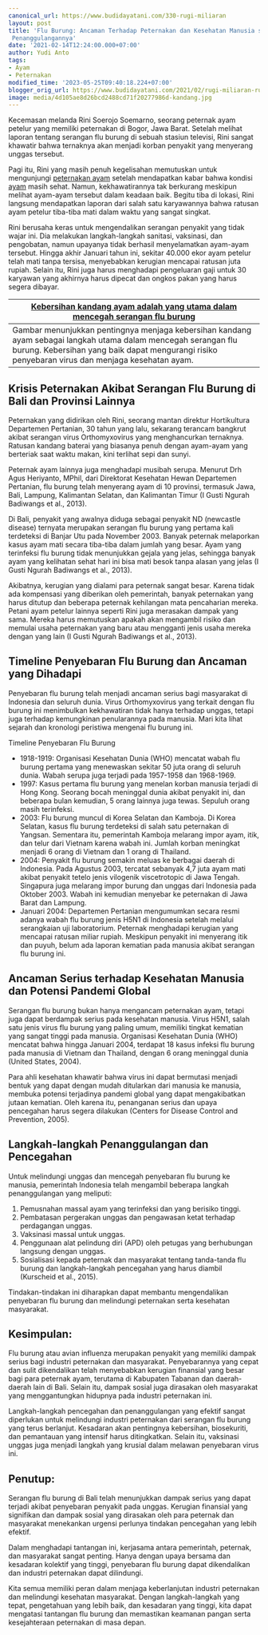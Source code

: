 ```yaml
---
canonical_url: https://www.budidayatani.com/330-rugi-miliaran
layout: post
title: 'Flu Burung: Ancaman Terhadap Peternakan dan Kesehatan Manusia serta Upaya
 Penanggulangannya'
date: '2021-02-14T12:24:00.000+07:00'
author: Yudi Anto
tags:
- Ayam
- Peternakan
modified_time: '2023-05-25T09:40:18.224+07:00'
blogger_orig_url: https://www.budidayatani.com/2021/02/rugi-miliaran-rupiah-didera-flu-rurung.html
image: media/4d105ae8d26bcd2488cd71f20277986d-kandang.jpg
---
```

Kecemasan melanda Rini Soerojo Soemarno, seorang peternak ayam petelur yang memiliki peternakan di Bogor, Jawa Barat. Setelah melihat laporan tentang serangan flu burung di sebuah stasiun televisi, Rini sangat khawatir bahwa ternaknya akan menjadi korban penyakit yang menyerang unggas tersebut.

Pagi itu, Rini yang masih penuh kegelisahan memutuskan untuk mengunjungi [peternakan ayam](https://www.budidayatani.com/search/label/Peternakan) setelah mendapatkan kabar bahwa kondisi [ayam](https://www.budidayatani.com/search/label/Ayam) masih sehat. Namun, kekhawatirannya tak berkurang meskipun melihat ayam-ayam tersebut dalam keadaan baik. Begitu tiba di lokasi, Rini langsung mendapatkan laporan dari salah satu karyawannya bahwa ratusan ayam petelur tiba-tiba mati dalam waktu yang sangat singkat.

Rini berusaha keras untuk mengendalikan serangan penyakit yang tidak wajar ini. Dia melakukan langkah-langkah sanitasi, vaksinasi, dan pengobatan, namun upayanya tidak berhasil menyelamatkan ayam-ayam tersebut. Hingga akhir Januari tahun ini, sekitar 40.000 ekor ayam petelur telah mati tanpa tersisa, menyebabkan kerugian mencapai ratusan juta rupiah. Selain itu, Rini juga harus menghadapi pengeluaran gaji untuk 30 karyawan yang akhirnya harus dipecat dan ongkos pakan yang harus segera dibayar.



| [Kebersihan kandang ayam adalah yang utama dalam mencegah serangan flu burung](https://blogger.googleusercontent.com/img/b/R29vZ2xl/AVvXsEhAfTJYnHeBB52VWD5V7o1u75NkfL0upgRtxtdW76QyID8GG6_dxtC7MYQD-PAjprleF7dQcKEjGNef2iaD2PpHFkGcL6t0XLNr_RXKSw0WeCoFhXIA4BpxpTU6cGCXSSeDlbAF7IyzVpglREoTiCY-lw_j4eN2ejkD8eVQV0hYQ9rHULnXpphG-ordjw/s2133/kandang.jpg) |
| --- |
| Gambar menunjukkan pentingnya menjaga kebersihan kandang ayam sebagai langkah utama dalam mencegah serangan flu burung. Kebersihan yang baik dapat mengurangi risiko penyebaran virus dan menjaga kesehatan ayam. |

## Krisis Peternakan Akibat Serangan Flu Burung di Bali dan Provinsi Lainnya

Peternakan yang didirikan oleh Rini, seorang mantan direktur Hortikultura Departemen Pertanian, 30 tahun yang lalu, sekarang terancam bangkrut akibat serangan virus Orthomyxovirus yang menghancurkan ternaknya. Ratusan kandang baterai yang biasanya penuh dengan ayam-ayam yang berteriak saat waktu makan, kini terlihat sepi dan sunyi.

Peternak ayam lainnya juga menghadapi musibah serupa. Menurut Drh Agus Heriyanto, MPhil, dari Direktorat Kesehatan Hewan Departemen Pertanian, flu burung telah menyerang ayam di 10 provinsi, termasuk Jawa, Bali, Lampung, Kalimantan Selatan, dan Kalimantan Timur (I Gusti Ngurah Badiwangs et al., 2013).

Di Bali, penyakit yang awalnya diduga sebagai penyakit ND (newcastle disease) ternyata merupakan serangan flu burung yang pertama kali terdeteksi di Banjar Utu pada November 2003. Banyak peternak melaporkan kasus ayam mati secara tiba-tiba dalam jumlah yang besar. Ayam yang terinfeksi flu burung tidak menunjukkan gejala yang jelas, sehingga banyak ayam yang kelihatan sehat hari ini bisa mati besok tanpa alasan yang jelas (I Gusti Ngurah Badiwangs et al., 2013).

Akibatnya, kerugian yang dialami para peternak sangat besar. Karena tidak ada kompensasi yang diberikan oleh pemerintah, banyak peternakan yang harus ditutup dan beberapa peternak kehilangan mata pencaharian mereka. Petani ayam petelur lainnya seperti Rini juga merasakan dampak yang sama. Mereka harus memutuskan apakah akan mengambil risiko dan memulai usaha peternakan yang baru atau mengganti jenis usaha mereka dengan yang lain (I Gusti Ngurah Badiwangs et al., 2013).

## Timeline Penyebaran Flu Burung dan Ancaman yang Dihadapi

Penyebaran flu burung telah menjadi ancaman serius bagi masyarakat di Indonesia dan seluruh dunia. Virus Orthomyxovirus yang terkait dengan flu burung ini menimbulkan kekhawatiran tidak hanya terhadap unggas, tetapi juga terhadap kemungkinan penularannya pada manusia. Mari kita lihat sejarah dan kronologi peristiwa mengenai flu burung ini.

Timeline Penyebaran Flu Burung

* 1918-1919: Organisasi Kesehatan Dunia (WHO) mencatat wabah flu burung pertama yang menewaskan sekitar 50 juta orang di seluruh dunia. Wabah serupa juga terjadi pada 1957-1958 dan 1968-1969.
* 1997: Kasus pertama flu burung yang menelan korban manusia terjadi di Hong Kong. Seorang bocah meninggal dunia akibat penyakit ini, dan beberapa bulan kemudian, 5 orang lainnya juga tewas. Sepuluh orang masih terinfeksi.
* 2003: Flu burung muncul di Korea Selatan dan Kamboja. Di Korea Selatan, kasus flu burung terdeteksi di salah satu peternakan di Yangsan. Sementara itu, pemerintah Kamboja melarang impor ayam, itik, dan telur dari Vietnam karena wabah ini. Jumlah korban meningkat menjadi 6 orang di Vietnam dan 1 orang di Thailand.
* 2004: Penyakit flu burung semakin meluas ke berbagai daerah di Indonesia. Pada Agustus 2003, tercatat sebanyak 4,7 juta ayam mati akibat penyakit tetelo jenis vilogenik viscetrotopic di Jawa Tengah. Singapura juga melarang impor burung dan unggas dari Indonesia pada Oktober 2003. Wabah ini kemudian menyebar ke peternakan di Jawa Barat dan Lampung.
* Januari 2004: Departemen Pertanian mengumumkan secara resmi adanya wabah flu burung jenis H5N1 di Indonesia setelah melalui serangkaian uji laboratorium. Peternak menghadapi kerugian yang mencapai ratusan miliar rupiah. Meskipun penyakit ini menyerang itik dan puyuh, belum ada laporan kematian pada manusia akibat serangan flu burung ini.

## Ancaman Serius terhadap Kesehatan Manusia dan Potensi Pandemi Global

Serangan flu burung bukan hanya mengancam peternakan ayam, tetapi juga dapat berdampak serius pada kesehatan manusia. Virus H5N1, salah satu jenis virus flu burung yang paling umum, memiliki tingkat kematian yang sangat tinggi pada manusia. Organisasi Kesehatan Dunia (WHO) mencatat bahwa hingga Januari 2004, terdapat 18 kasus infeksi flu burung pada manusia di Vietnam dan Thailand, dengan 6 orang meninggal dunia (United States, 2004).

Para ahli kesehatan khawatir bahwa virus ini dapat bermutasi menjadi bentuk yang dapat dengan mudah ditularkan dari manusia ke manusia, membuka potensi terjadinya pandemi global yang dapat mengakibatkan jutaan kematian. Oleh karena itu, penanganan serius dan upaya pencegahan harus segera dilakukan (Centers for Disease Control and Prevention, 2005).

## Langkah-langkah Penanggulangan dan Pencegahan

Untuk melindungi unggas dan mencegah penyebaran flu burung ke manusia, pemerintah Indonesia telah mengambil beberapa langkah penanggulangan yang meliputi:

1. Pemusnahan massal ayam yang terinfeksi dan yang berisiko tinggi.
2. Pembatasan pergerakan unggas dan pengawasan ketat terhadap perdagangan unggas.
3. Vaksinasi massal untuk unggas.
4. Penggunaan alat pelindung diri (APD) oleh petugas yang berhubungan langsung dengan unggas.
5. Sosialisasi kepada peternak dan masyarakat tentang tanda-tanda flu burung dan langkah-langkah pencegahan yang harus diambil (Kurscheid et al., 2015).

Tindakan-tindakan ini diharapkan dapat membantu mengendalikan penyebaran flu burung dan melindungi peternakan serta kesehatan masyarakat.

## Kesimpulan:

Flu burung atau avian influenza merupakan penyakit yang memiliki dampak serius bagi industri peternakan dan masyarakat. Penyebarannya yang cepat dan sulit dikendalikan telah menyebabkan kerugian finansial yang besar bagi para peternak ayam, terutama di Kabupaten Tabanan dan daerah-daerah lain di Bali. Selain itu, dampak sosial juga dirasakan oleh masyarakat yang menggantungkan hidupnya pada industri peternakan ini.

Langkah-langkah pencegahan dan penanggulangan yang efektif sangat diperlukan untuk melindungi industri peternakan dari serangan flu burung yang terus berlanjut. Kesadaran akan pentingnya kebersihan, biosekuriti, dan pemantauan yang intensif harus ditingkatkan. Selain itu, vaksinasi unggas juga menjadi langkah yang krusial dalam melawan penyebaran virus ini.

## Penutup:

Serangan flu burung di Bali telah menunjukkan dampak serius yang dapat terjadi akibat penyebaran penyakit pada unggas. Kerugian finansial yang signifikan dan dampak sosial yang dirasakan oleh para peternak dan masyarakat menekankan urgensi perlunya tindakan pencegahan yang lebih efektif.

Dalam menghadapi tantangan ini, kerjasama antara pemerintah, peternak, dan masyarakat sangat penting. Hanya dengan upaya bersama dan kesadaran kolektif yang tinggi, penyebaran flu burung dapat dikendalikan dan industri peternakan dapat dilindungi.

Kita semua memiliki peran dalam menjaga keberlanjutan industri peternakan dan melindungi kesehatan masyarakat. Dengan langkah-langkah yang tepat, pengetahuan yang lebih baik, dan kesadaran yang tinggi, kita dapat mengatasi tantangan flu burung dan memastikan keamanan pangan serta kesejahteraan peternakan di masa depan.

